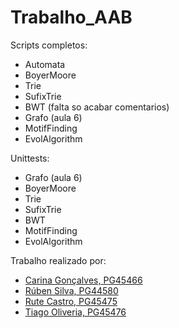 # Trabalho_AAB

Scripts completos:

* Automata
* BoyerMoore
* Trie
* SufixTrie
* BWT (falta so acabar comentarios)
* Grafo (aula 6)
* MotifFinding
* EvolAlgorithm

Unittests:
* Grafo (aula 6)
* BoyerMoore
* Trie
* SufixTrie
* BWT
* MotifFinding
* EvolAlgorithm


Trabalho realizado por:
- [Carina Gonçalves, PG45466](https://github.com/carinaa9)
- [Rúben Silva, PG44580](https://github.com/RubenPTFCP)
- [Rute Castro, PG45475](https://github.com/ruteeecastrooo)
- [Tiago Oliveria, PG45476](https://github.com/Malavita02)
